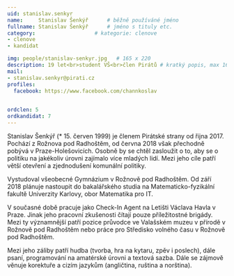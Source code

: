 ```yaml
---
uid: stanislav.senkyr
name:     Stanislav Šenkýř  	# běžně používáné jméno
fullname: Stanislav Šenkýř  	# jméno s tituly etc.
category:                   # kategorie: clenove
- clenove
- kandidat

img: people/stanislav-senkyr.jpg   # 165 x 220
description: 19 let<br>student VŠ<br>člen Pirátů # kratký popis, max 160 znaků
mail:
- stanislav.senkyr@pirati.cz
profiles:
  facebook: https://www.facebook.com/channkoslav

  
ordclen: 5
ordkandidat: 7
---
```


Stanislav Šenkýř (* 15. červen 1999) je členem Pirátské strany od řijna 2017. Pochází z Rožnova pod Radhoštěm, od června 2018 však přechodně pobývá v Praze-Holešovicích. Osobně by se chtěl zasloužit o to, aby se o politiku na jakékoliv úrovni zajímalo více mladých lidí. Mezi jeho cíle patří větší otevření a zjednodušení komunální politiky.

Vystudoval všeobecné Gymnázium v Rožnově pod Radhoštěm. Od září 2018 plánuje nastoupit do bakalářského studia na Matematicko-fyzikální fakultě Univerzity Karlovy, obor Matematika pro IT.

V současné době pracuje jako Check-In Agent na Letišti Václava Havla v Praze. Jinak jeho pracovní zkušenosti čítají pouze příležitostné brigády. Mezi ty významnější patří pozice průvodce ve Valašském muzeu v přírodě v Rožnově pod Radhoštěm nebo práce pro Středisko volného času v Rožnově pod Radhoštěm.

Mezi jeho záliby patří hudba (tvorba, hra na kytaru, zpěv i poslech), dále psaní, programování na amatérské úrovni a textová sazba. Dále se zájmově věnuje korektuře a cizím jazykům (angličtina, ruština a norština). 
